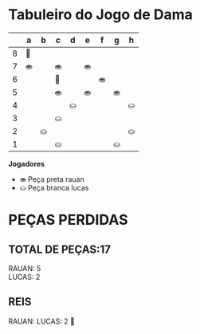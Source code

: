 # Tabuleiro do Jogo de Dama

|   | a | b | c | d | e | f | g | h |
|---|---|---|---|---|---|---|---|---|
| 8 | 👑 |  |  |  |   |  |   |  |
| 7 | ⛂ |   | ⛂ |  | ⛂ |   |  |   |
| 6 |   |  | 👑  |  |   | ⛂ |   |  |
| 5 |   |   | ⛂  |   |⛂   |   | ⛂  |   |
| 4 |   |   |   |  ⛀ |   |   |   | ⛀  |
| 3 |   |   |  ⛀ |   |  |   |   |   |
| 2 |  | ⛀ |   |  |   |  |   | ⛀ |
| 1 |  |   | ⛀ |   |  |   | ⛀ |   |

**Jogadores**

- ⛂ Peça preta rauan
- ⛀ Peça branca lucas

# PEÇAS PERDIDAS
## TOTAL DE PEÇAS:17
RAUAN: 5                                  
LUCAS: 2

## REIS
RAUAN:
LUCAS: 2 👑
